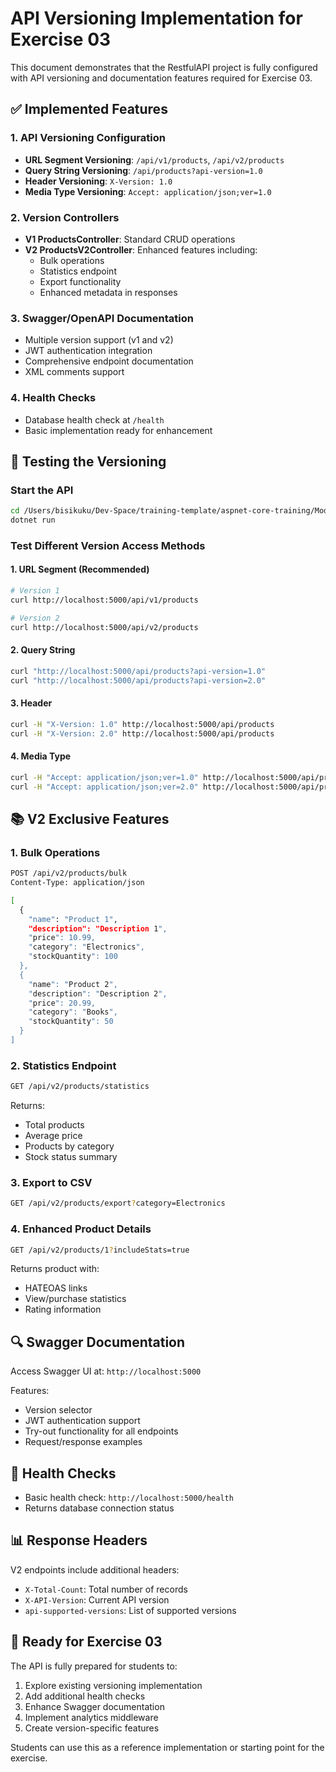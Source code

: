 # API Versioning Implementation for Exercise 03

This document demonstrates that the RestfulAPI project is fully configured with API versioning and documentation features required for Exercise 03.

## ✅ Implemented Features

### 1. API Versioning Configuration
- **URL Segment Versioning**: `/api/v1/products`, `/api/v2/products`
- **Query String Versioning**: `/api/products?api-version=1.0`
- **Header Versioning**: `X-Version: 1.0`
- **Media Type Versioning**: `Accept: application/json;ver=1.0`

### 2. Version Controllers
- **V1 ProductsController**: Standard CRUD operations
- **V2 ProductsV2Controller**: Enhanced features including:
  - Bulk operations
  - Statistics endpoint
  - Export functionality
  - Enhanced metadata in responses

### 3. Swagger/OpenAPI Documentation
- Multiple version support (v1 and v2)
- JWT authentication integration
- Comprehensive endpoint documentation
- XML comments support

### 4. Health Checks
- Database health check at `/health`
- Basic implementation ready for enhancement

## 🧪 Testing the Versioning

### Start the API
```bash
cd /Users/bisikuku/Dev-Space/training-template/aspnet-core-training/Module03-Working-with-Web-APIs/SourceCode/RestfulAPI
dotnet run
```

### Test Different Version Access Methods

#### 1. URL Segment (Recommended)
```bash
# Version 1
curl http://localhost:5000/api/v1/products

# Version 2
curl http://localhost:5000/api/v2/products
```

#### 2. Query String
```bash
curl "http://localhost:5000/api/products?api-version=1.0"
curl "http://localhost:5000/api/products?api-version=2.0"
```

#### 3. Header
```bash
curl -H "X-Version: 1.0" http://localhost:5000/api/products
curl -H "X-Version: 2.0" http://localhost:5000/api/products
```

#### 4. Media Type
```bash
curl -H "Accept: application/json;ver=1.0" http://localhost:5000/api/products
curl -H "Accept: application/json;ver=2.0" http://localhost:5000/api/products
```

## 📚 V2 Exclusive Features

### 1. Bulk Operations
```bash
POST /api/v2/products/bulk
Content-Type: application/json

[
  {
    "name": "Product 1",
    "description": "Description 1",
    "price": 10.99,
    "category": "Electronics",
    "stockQuantity": 100
  },
  {
    "name": "Product 2",
    "description": "Description 2",
    "price": 20.99,
    "category": "Books",
    "stockQuantity": 50
  }
]
```

### 2. Statistics Endpoint
```bash
GET /api/v2/products/statistics
```

Returns:
- Total products
- Average price
- Products by category
- Stock status summary

### 3. Export to CSV
```bash
GET /api/v2/products/export?category=Electronics
```

### 4. Enhanced Product Details
```bash
GET /api/v2/products/1?includeStats=true
```

Returns product with:
- HATEOAS links
- View/purchase statistics
- Rating information

## 🔍 Swagger Documentation

Access Swagger UI at: `http://localhost:5000`

Features:
- Version selector
- JWT authentication support
- Try-out functionality for all endpoints
- Request/response examples

## 🏥 Health Checks

- Basic health check: `http://localhost:5000/health`
- Returns database connection status

## 📊 Response Headers

V2 endpoints include additional headers:
- `X-Total-Count`: Total number of records
- `X-API-Version`: Current API version
- `api-supported-versions`: List of supported versions

## 🎯 Ready for Exercise 03

The API is fully prepared for students to:
1. Explore existing versioning implementation
2. Add additional health checks
3. Enhance Swagger documentation
4. Implement analytics middleware
5. Create version-specific features

Students can use this as a reference implementation or starting point for the exercise.
